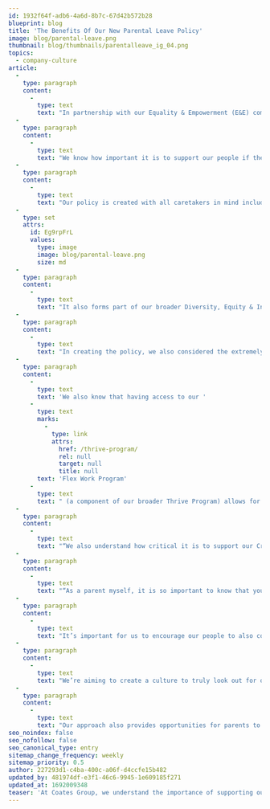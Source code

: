```yaml
---
id: 1932f64f-adb6-4a6d-8b7c-67d42b572b28
blueprint: blog
title: 'The Benefits Of Our New Parental Leave Policy'
image: blog/parental-leave.png
thumbnail: blog/thumbnails/parentalleave_ig_04.png
topics:
  - company-culture
article:
  -
    type: paragraph
    content:
      -
        type: text
        text: "In partnership with our Equality & Empowerment (E&E) committee and People & Culture team, we are proud to announce Coates Group’s Global Parental Leave Policy.\_\_"
  -
    type: paragraph
    content:
      -
        type: text
        text: "We know how important it is to support our people if they choose to become parents, so our policy is designed to provide financial support as well as ensure our people continue to feel connected whilst on leave and supported when they return to work. \_"
  -
    type: paragraph
    content:
      -
        type: text
        text: "Our policy is created with all caretakers in mind including primary and secondary carers, same-sex couples, single parents as well as those looking to pursue adoption or surrogacy. \_"
  -
    type: set
    attrs:
      id: Eg9rpFrL
      values:
        type: image
        image: blog/parental-leave.png
        size: md
  -
    type: paragraph
    content:
      -
        type: text
        text: "It also forms part of our broader Diversity, Equity & Inclusion (DE&I) strategy, and applies to our Crew from all over the world, regardless of office location or the country they reside in. \_"
  -
    type: paragraph
    content:
      -
        type: text
        text: "In creating the policy, we also considered the extremely challenging emotional and physical situations that some expectant mothers may endure. As a result, the policy offers additional paid leave for unfortunate circumstances such as miscarriages and stillbirths, to allow time for parents to grieve and heal.\_\_\_"
  -
    type: paragraph
    content:
      -
        type: text
        text: 'We also know that having access to our '
      -
        type: text
        marks:
          -
            type: link
            attrs:
              href: /thrive-program/
              rel: null
              target: null
              title: null
        text: 'Flex Work Program'
      -
        type: text
        text: " (a component of our broader Thrive Program) allows for better management of personal and family commitments such as attending antenatal care or assisted conception appointments. It was important that the policy and program could enable our Crew to more easily and flexibly manage their work-life balance when preparing to become a parent.\_\_"
  -
    type: paragraph
    content:
      -
        type: text
        text: "“We also understand how critical it is to support our Crew when new parents or caretakers return to work,” says Leo Coates, CEO of Coates Group.\_ \_"
  -
    type: paragraph
    content:
      -
        type: text
        text: "“As a parent myself, it is so important to know that you can have that time out when you’re expecting a child and that your company can support you to do that,” said Lisa Taylor, Chief People Officer at Coates Group.\_ \_"
  -
    type: paragraph
    content:
      -
        type: text
        text: "It’s important for us to encourage our people to also consider what’s right for them when returning to work such as whether they prefer to continue as full-time employees or instead utilise our Flex Work Program with part-time or job share work.\_"
  -
    type: paragraph
    content:
      -
        type: text
        text: "We’re aiming to create a culture to truly look out for one another, and this period of supporting the members of our Crew plays such a critical role in their transition back into the workplace. \_"
  -
    type: paragraph
    content:
      -
        type: text
        text: "Our approach also provides opportunities for parents to remain connected (if they wish to) during parental leave as well as having a network of other parents to connect with upon their return to work. At Coates, we pride ourselves on being a Crew who cares for and supports each other, and our global parental leave policy is just another example of that.\_"
seo_noindex: false
seo_nofollow: false
seo_canonical_type: entry
sitemap_change_frequency: weekly
sitemap_priority: 0.5
author: 227293d1-c4ba-400c-a06f-d4ccfe15b482
updated_by: 481974df-e3f1-46c6-9945-1e609185f271
updated_at: 1692009348
teaser: 'At Coates Group, we understand the importance of supporting our Crew if they begin a new chapter in their lives - parenthood.'
---
```

